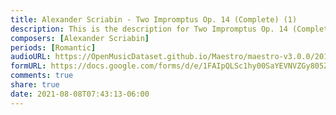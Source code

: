 ```yaml
---
title: Alexander Scriabin - Two Impromptus Op. 14 (Complete) (1)
description: This is the description for Two Impromptus Op. 14 (Complete) by Alexander Scriabin
composers: [Alexander Scriabin]
periods: [Romantic]
audioURL: https://OpenMusicDataset.github.io/Maestro/maestro-v3.0.0/2014/MIDI-UNPROCESSED_14-15_R1_2014_MID--AUDIO_15_R1_2014_wav--3.midi
formURL: https://docs.google.com/forms/d/e/1FAIpQLSc1hy00SaYEVNVZGy805ZtCrJnrHhBIQUhBWwFv620vztkV6w/viewform
comments: true
share: true
date: 2021-08-08T07:43:13-06:00
---
```

